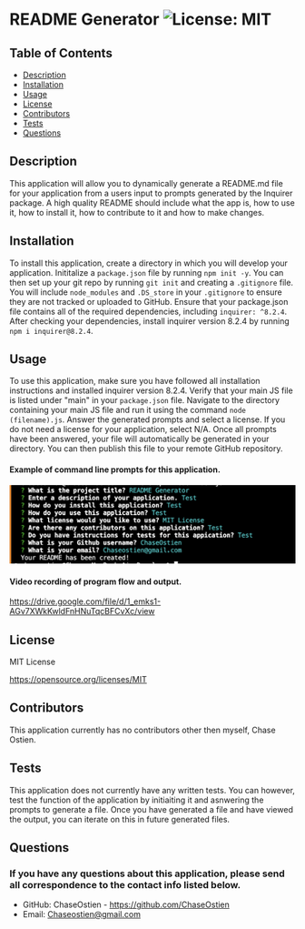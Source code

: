 # README Generator ![License: MIT](https://img.shields.io/badge/License-MIT-yellow.svg)

  ## Table of Contents
  * [Description](#description)
  * [Installation](#installation)
  * [Usage](#usage)
  * [License](#license)
  * [Contributors](#contributors)
  * [Tests](#tests)
  * [Questions](#questions)

  ## Description
  This application will allow you to dynamically generate a README.md file for your application from a users input to prompts generated by the Inquirer package. A high quality README should include what the app is, how to use it, how to install it, how to contribute to it and how to make changes. 
  ## Installation
  To install this application, create a directory in which you will develop your application. Inititalize a `package.json` file by running `npm init -y`. You can then set up your git repo by running `git init` and creating a `.gitignore` file. You will include `node_modules` and `.DS_store` in your `.gitignore` to ensure they are not tracked or uploaded to GitHub. Ensure that your package.json file contains all of the required dependencies, including `inquirer: ^8.2.4`. After checking your dependencies, install inquirer version 8.2.4 by running `npm i inquirer@8.2.4`.
  ## Usage
  To use this application, make sure you have followed all installation instructions and installed inquirer version 8.2.4. Verify that your main JS file is listed under "main" in your `package.json` file. Navigate to the directory containing your main JS file and run it using the command `node (filename).js`. Answer the generated prompts and select a license. If you do not need a license for your application, select N/A. Once all prompts have been answered, your file will automatically be generated in your directory. You can then publish this file to your remote GitHub repository.
  #### Example of command line prompts for this application.
  ![Screenshot of command line prompts.](./utils/img/Screenshot1.png)

  #### Video recording of program flow and output. 
  https://drive.google.com/file/d/1_emks1-AGv7XWkKwldFnHNuTqcBFCvXc/view
  ## License
  MIT License

  https://opensource.org/licenses/MIT
  ## Contributors
  This application currently has no contributors other then myself, Chase Ostien.
  ## Tests
  This application does not currently have any written tests. You can however, test the function of the application by initiaiting it and asnwering the prompts to generate a file. Once you have generated a file and have viewed the output, you can iterate on this in future generated files.

  ## Questions
  ### If you have any questions about this application, please send all correspondence to the contact info listed below. 
  * GitHub: ChaseOstien - https://github.com/ChaseOstien
  * Email: Chaseostien@gmail.com
